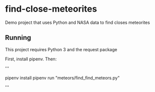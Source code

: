 # find-close-meteorites
Demo project that uses Python and NASA data to find closes meteorites


## Running

This project requires Python 3 and the request package

First, install pipenv. Then:

'''

pipenv install
pipenv run "meteors/find_find_meteors.py"

'''
